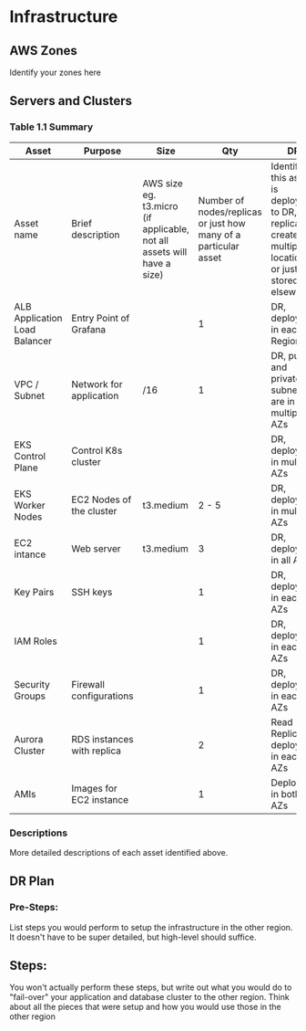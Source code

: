 # Infrastructure

## AWS Zones
Identify your zones here

## Servers and Clusters

### Table 1.1 Summary
| Asset                         | Purpose                    | Size                                                                  | Qty                                                             | DR                                                                                                           |
|-------------------------------|----------------------------|-----------------------------------------------------------------------|-----------------------------------------------------------------|--------------------------------------------------------------------------------------------------------------|
| Asset name                    | Brief description          | AWS size eg. t3.micro (if applicable, not all assets will have a size) | Number of nodes/replicas or just how many of a particular asset | Identify if this asset is deployed to DR, replicated, created in multiple locations or just stored elsewhere |
| ALB Application Load Balancer | Entry Point of Grafana     |                                                                       | 1                                                               | DR, deployed in each Region                                                                                  |
| VPC / Subnet                  | Network for application    | /16                                                                   | 1                                                               | DR, public and private subnet are in multiple AZs                                                            |
| EKS Control Plane             | Control K8s cluster        |                                                                       |                                                                 | DR, deployed in multiple AZs                                                                                 |
| EKS Worker Nodes              | EC2 Nodes of the cluster   | t3.medium                                                             | 2 - 5                                                           | DR, deployed in multiple AZs                                                                                 |
| EC2 intance                   | Web server                 | t3.medium                                                             | 3                                                               | DR, deployed in all AZs                                                                                      |
| Key Pairs                     | SSH keys                   |                                                                       | 1                                                               | DR, deployed in each AZs                                                                                     |
| IAM Roles                     |                            |                                                                       | 1                                                               | DR, deployed in each AZs                                                                                     |
| Security Groups               | Firewall configurations    |                                                                       | 1                                                               | DR, deployed in each AZs                                                                                     |
| Aurora Cluster                | RDS instances with replica |                                                                       | 2                                                               | Read Replicas, deployed in each AZs                                                                          |
| AMIs                          | Images for EC2 instance    |                                                                       | 1                                                               | Deployed in both AZs                                                                                         |

### Descriptions
More detailed descriptions of each asset identified above.

## DR Plan
### Pre-Steps:
List steps you would perform to setup the infrastructure in the other region. It doesn't have to be super detailed, but high-level should suffice.

## Steps:
You won't actually perform these steps, but write out what you would do to "fail-over" your application and database cluster to the other region. Think about all the pieces that were setup and how you would use those in the other region